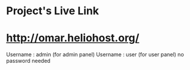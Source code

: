 # Project's Live Link

# http://omar.heliohost.org/

Username : admin (for admin panel)
Username : user (for user panel)
no password needed
